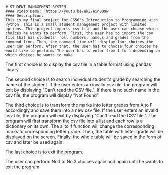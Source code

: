     # STUDENT MANAGEMENT SYSTEM
    #### Video Demo:  https://youtu.be/WkZ7ein8O9w
    #### Description:
    This is my final project for CS50's Introduction to Programming with Python. This is a small student management project with limited options. This project imports csv file and the user can choose which choices he wants to perform. First, the user has to import the csv file that has students' roll numbers, name,s and grades from the command line. Then, the command line will display four choices the user can perform. After that, the user has to choose four choices he would like to perform. The user has to enter from 1 to 4 depending on which choices he wants to make.

   The first choice is to display the csv file in a table format using pandas library.

   The second choice is to search individual student's grade by searching the name of the student. If the user enters an invalid csv file, the program will exit by displaying \"Can't read the CSV file.\". If there is no such name in the csv file, the program will display \"Not Found\".

   The third choice is to transform the marks into letter grades from A to F accordingly and save them into a new csv file. If the user enters an invalid csv file, the program will exit by displaying \"Can't read the CSV file.\". The program will first transform the csv file into a list and each row is a dictionary on its own. The a_to_f function will change the corresponding marks to corresponding letter grade. Then, the table with letter grade will be displayed on the screen. Finally, the whole table will be saved in the form of csv and later be used again.

   The last choice is to exit the program.

   The user can perform No.1 to No.3 choices again and again until he wants to exit the program.